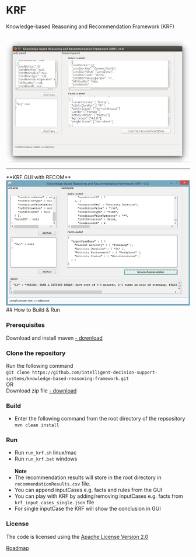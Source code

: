 # KRF
Knowledge-based Reasoning and Recommendation Framework (KRF)

<br>
<img src="https://github.com/intelligent-decision-support-systems/knowledge-based-reasoning-framework/blob/gh-pages/images/krf_crop.jpg">
<br>
<hr>
**KRF GUI with RECOM**
<br>
<img src="https://github.com/intelligent-decision-support-systems/knowledge-based-reasoning-framework/blob/gh-pages/images/recommendation.jpg">
<br>
## How to Build & Run

### Prerequisites
Download and install maven [- download](https://maven.apache.org/download.cgi)

### Clone the repository
Run the following command<br>
`git clone https://github.com/intelligent-decision-support-systems/knowledge-based-reasoning-framework.git`
<br>OR<br>
Download zip file [- download](https://github.com/intelligent-decision-support-systems/knowledge-based-reasoning-framework/archive/master.zip)

### Build
* Enter the following command from the root directory of the repsository<br>
  `mvn clean install`

### Run
* Run `run_krf.sh` linux/mac
* Run `run_krf.bat` windows
<br><br>
**Note** <br>
* The recommendation results will store in the root directory in `recommendationResults.csv` file.
* You can append inputCases e.g. facts and rules from the GUI
* You can play with KRF by adding/removing inputCases e.g. facts from `krf_input_cases_single.json` file
* For single inputCase the KRF will show the conclusion in GUI
### License
The code is licensed using the [Apache License Version 2.0](http://www.apache.org/licenses/LICENSE-2.0)


[Roadmap](https://github.com/intelligent-decision-support-systems/knowledge-based-reasoning-framework/wiki/Roadmap)
